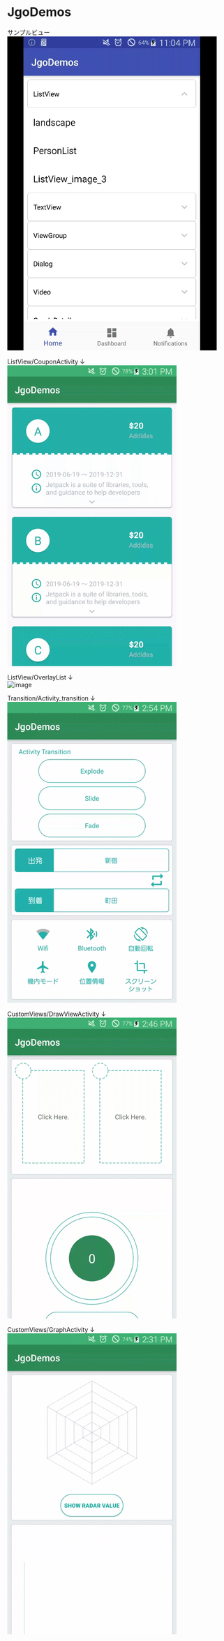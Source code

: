 # JgoDemos
サンプルビュー</BR>
![image](https://github.com/wang033112/JgoDemos/blob/master/about/jgodemo.gif)

ListView/CouponActivity ↓</BR>
![image](https://github.com/wang033112/JgoDemos/blob/master/about/couponActivity.gif)

ListView/OverlayList ↓</BR>
![image](https://github.com/wang033112/JgoDemos/blob/master/about/overlayActivity.gif)

Transition/Activity_transition ↓</BR>
![image](https://github.com/wang033112/JgoDemos/blob/master/about/transitionActivity.gif)

CustomViews/DrawViewActivity ↓</BR>
![image](https://github.com/wang033112/JgoDemos/blob/master/about/drawViewActivity.gif)

CustomViews/GraphActivity ↓</BR>
![image](https://github.com/wang033112/JgoDemos/blob/master/about/graphactivity.gif)
